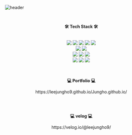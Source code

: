 ![header](https://capsule-render.vercel.app/api?type=Waving&color=F1E1A6&textBg=363636&fontColor=ffffff&height=300&section=header&text=LEE%20JUNG%20HO&fontSize=70&animation=fadeIn)


<br>
<p align="center"><b>🛠 Tech Stack   🛠</b></p>
<br> 
<div align="center">
<img src="https://img.shields.io/badge/Java-007396?style=flat-square&logo=Java&logoColor=white"/> 
<img src="https://img.shields.io/badge/JavaScript-ffb13b?style=flat-square&logo=JavaScript&logoColor=white"/>
<img src="https://img.shields.io/badge/TypeScript-3178C6?style=flat-square&logo=TypeScript&logoColor=white"/> 
<img src="https://img.shields.io/badge/Spring-6db33f?style=flat-square&logo=Spring&logoColor=white"/> 
<img src="https://img.shields.io/badge/CSS3-1572b6?style=flat-square&logo=CSS3&logoColor=white"/>
 <br>
<img src="https://img.shields.io/badge/sass-CC6699?style=flat-square&logo=sass&logoColor=white"/>  
<img src="https://img.shields.io/badge/HTML5-e6b91e?style=flat-square&logo=HTML5&logoColor=white"/> 
 <br>
<img src="https://img.shields.io/badge/jQuery-db3552?style=flat-square&logo=jQuery&logoColor=white"/> 
<img src="https://img.shields.io/badge/OracleDB-20c997?style=flat-square&logo=Oracle&logoColor=white"/> 
<img src="https://img.shields.io/badge/ApacheMaven-C71A36?style=flat-square&logo=ApacheMaven&logoColor=white"/> 
 <br>
<img src="https://img.shields.io/badge/EclipseIDE-333664?style=flat-square&logo=EclipseIDE&logoColor=white"/> 
<img src="https://img.shields.io/badge/Bootstrap-7952B3?style=flat-square&logo=Bootstrap&logoColor=white"/>   
<img src="https://img.shields.io/badge/GitHub-181717?style=flat-square&logo=GitHub&logoColor=white"/>    


 </div> 
 <br><br>

<p align="center"><b>💻 Portfolio 💻</b></p>
 <p align="center">https://leejungho9.github.io/Jungho.github.io/</p>
 <br><br>
 
<p align="center"><b>💻 velog 💻</b></p>
<p align="center">https://velog.io/@leejungho9/</p>
 <br><br>
 
<!--
**leejungho9/leejungho9** is a ✨ _special_ ✨ repository because its `README.md` (this file) appears on your GitHub profile.

Here are some ideas to get you started:

- 🔭 I’m currently working on ...
- 🌱 I’m currently learning ...
- 👯 I’m looking to collaborate on ...
- 🤔 I’m looking for help with ...
- 💬 Ask me about ...
- 📫 How to reach me: ...
- 😄 Pronouns: ...
- ⚡ Fun fact: ...
-->
